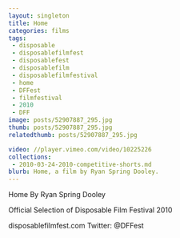 ```yaml
---
layout: singleton
title: Home
categories: films
tags:
 - disposable
 - disposablefilmfest
 - disposablefest
 - disposablefilm
 - disposablefilmfestival
 - home
 - DFFest
 - filmfestival
 - 2010
 - DFF
image: posts/52907887_295.jpg
thumb: posts/52907887_295.jpg
relatedthumb: posts/52907887_295.jpg

video: //player.vimeo.com/video/10225226
collections:
 - 2010-03-24-2010-competitive-shorts.md
blurb: Home, a film by Ryan Spring Dooley.
---
```


Home
By Ryan Spring Dooley

Official Selection of Disposable Film Festival 2010

disposablefilmfest.com
Twitter: @DFFest